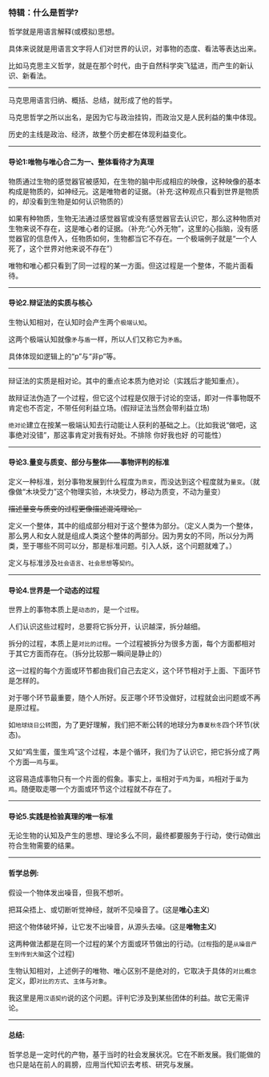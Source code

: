 ### 特辑：什么是哲学?

哲学就是用语言解释(或模拟)思想。

具体来说就是用语言文字将人们对世界的认识，对事物的态度、看法等表达出来。

比如马克思主义哲学，就是在那个时代，由于自然科学突飞猛进，而产生的新认识、新看法。

___

马克思用语言归纳、概括、总结，就形成了他的哲学。

马克思哲学之所以出名，是因为它与政治挂钩，而政治又是人民利益的集中体现。

历史的主线是政治、经济，故整个历史都在体现利益变化。

___

#### 导论1:唯物与唯心合二为一、整体看待才为真理

物质通过生物的感觉器官被感知，在生物的脑中形成相应的映像，这种映像的基本构成是物质的，如神经元。这是唯物者的证据。（补充:这种观点只看到世界是物质的，却没看到生物是如何认识物质的）

如果有种物质，生物无法通过感觉器官或没有感觉器官去认识它，那么这种物质对生物来说不存在，这是唯心者的证据。（补充:“心外无物”，这里的心指脑，没有感觉器官的信息传入，任物质如何，生物都当它不存在。一个极端例子就是“一个人死了，这个世界对他来说不存在”）

唯物和唯心都只看到了同一过程的某一方面。但这过程是一个整体，不能片面看待。

___

#### 导论2.辩证法的实质与核心

生物认知相对，在认知时会产生两个`极端认知`。

这两个极端认知就像`矛`与`盾`一样，所以人们又称它为`矛盾`。

具体体现如逻辑上的“p”与“非p”等。

___

辩证法的实质是相对论。其中的重点论本质为绝对论（实践后才能知重点）。

故辩证法伪造了一个过程，但它这个过程是仅限于讨论的空话，即对一件事物既不肯定也不否定，不带任何利益立场。(假辩证法当然会带利益立场)

`绝对论`建立在按某一极端认知去行动能让人获利的基础之上。（比如我说“做吧，这事绝对没错”，那这事肯定对我有好处。不排除 你好我也好 的可能性）

___

#### 导论3.量变与质变、部分与整体——事物评判的标准

定义一种标准，划分事物发展到什么程度为`质变`，而没达到这个程度就为`量变`。（就像做“木块受力”这个物理实验，木块受力，移动为质变，不动为量变）

~~描述量变与质变的过程更像描述混沌理论。~~

定义一个整体，其中的组成部分相对于这个整体为部分。（定义人类为一个整体，那么男人和女人就是组成人类这个整体的两部分。因为男女的不同，所以分为两类，至于哪些不同可以分，那是标准问题。引入人妖，这个问题就难了。）

定义与标准涉及`社会语言`、`社会思想`等`契约`。

___

#### 导论4.世界是一个动态的过程

世界上的事物本质上是`动态的`，是一个`过程`。

人们认识这些过程时，总要将它拆分开，认识越深，拆分越细。

拆分的过程，本质上是`对比的过程`。一个过程被拆分为很多方面，每个方面都相对于其它方面而存在。（拆分比较那一瞬间是静止的）

这一过程的每个方面或环节都由我们自己去定义，这个环节相对于上面、下面环节是怎样的。

对于哪个环节最重要，随个人所好。反正哪个环节没做好，过程就会出问题或不再是原过程。

如`地球绕日公转`图，为了更好理解，我们把不断公转的地球分为`春夏秋冬`四个环节(状态)。

又如“鸡生蛋，蛋生鸡”这个过程，本是个循环，我们为了认识它，把它拆分成了两个方面—`鸡`与`蛋`。

这容易造成事物只有一个片面的假象。事实上，`蛋`相对于`鸡`为`蛋`，`鸡`相对于`蛋`为`鸡`。随便取走哪一个方面或环节这个过程就不存在了。

___

#### 导论5.实践是检验真理的唯一标准

无论生物的认知及产生的思想、理论多么不同，最终都要服务于行动，使行动做出符合生物需要的结果。

____

#### 哲学总例:

假设一个物体发出噪音，但我不想听。

把耳朵捂上、或切断听觉神经，就听不见噪音了。(这是**唯心主义**)

把这个物体破坏掉，让它发不出噪音，从源头去噪。(这是**唯物主义**)

这两种做法都是在同一个过程的某个方面或环节做出的行动。(`过程`指的是`从噪音产生到传到大脑`这个过程)

生物认知相对，上述例子的唯物、唯心区别不是绝对的，它取决于具体的`对比概念`定义，即`对比的方式`、`主体`与`对象`。

我这里是用`汉语契约`说的这个问题。评判它涉及到某些团体的利益。故它无需评论。

___

#### 总结: 

哲学总是一定时代的产物，基于当时的社会发展状况。它在不断发展。我们能做的也只是站在前人的肩膀，应用当代知识去考核、研究与发展。